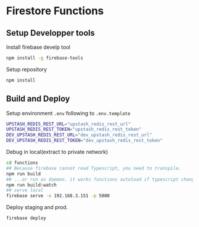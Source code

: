 # Firestore Functions

## Setup Developper tools

Install firebase develp tool
```sh
npm install -g firebase-tools
```

Setup repository
```sh
npm install
```

## Build and Deploy

Setup environment `.env` following to `.env.template`
```bash
UPSTASH_REDIS_REST_URL="upstash_redis_rest_url"
UPSTASH_REDIS_REST_TOKEN="upstash_redis_rest_token"
DEV_UPSTASH_REDIS_REST_URL="dev_upstash_redis_rest_url"
DEV_UPSTASH_REDIS_REST_TOKEN="dev_upstash_redis_rest_token"
```

Debug in local(extract to private network)
```sh
cd functions
## Because firebase cannot read Typescript, you need to transpile.
npm run build
## ...or run as daemon. it works functions autoload if typescript changed.
npm run build:watch
## serve local
firebase serve -o 192.168.3.151 -p 5000
```

Deploy staging and prod.
```sh
firebase deploy
```
